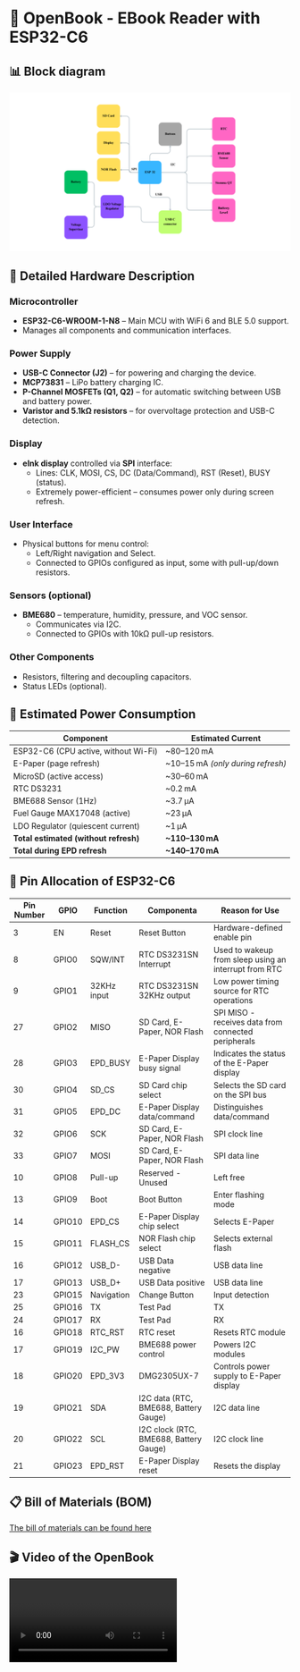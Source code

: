 # 📘 OpenBook - EBook Reader with ESP32-C6

## 📊 Block diagram
![](ESP_32.png)

## 🧠 Detailed Hardware Description

### Microcontroller
- **ESP32-C6-WROOM-1-N8** – Main MCU with WiFi 6 and BLE 5.0 support.
- Manages all components and communication interfaces.

### Power Supply
- **USB-C Connector (J2)** – for powering and charging the device.
- **MCP73831** – LiPo battery charging IC.
- **P-Channel MOSFETs (Q1, Q2)** – for automatic switching between USB and battery power.
- **Varistor and 5.1kΩ resistors** – for overvoltage protection and USB-C detection.

### Display
- **eInk display** controlled via **SPI** interface:
  - Lines: CLK, MOSI, CS, DC (Data/Command), RST (Reset), BUSY (status).
  - Extremely power-efficient – consumes power only during screen refresh.

### User Interface
- Physical buttons for menu control:
  - Left/Right navigation and Select.
  - Connected to GPIOs configured as input, some with pull-up/down resistors.

### Sensors (optional)
- **BME680** – temperature, humidity, pressure, and VOC sensor.
  - Communicates via I2C.
  - Connected to GPIOs with 10kΩ pull-up resistors.

### Other Components
- Resistors, filtering and decoupling capacitors.
- Status LEDs (optional).

## 🔋 Estimated Power Consumption

| Component                                | Estimated Current             |
|------------------------------------------|-------------------------------|
| ESP32-C6 (CPU active, without Wi-Fi)     | ~80–120 mA                    |
| E-Paper (page refresh)                   | ~10–15 mA *(only during refresh)* |
| MicroSD (active access)                  | ~30–60 mA                     |
| RTC DS3231                               | ~0.2 mA                       |
| BME688 Sensor (1Hz)                      | ~3.7 µA                       |
| Fuel Gauge MAX17048 (active)             | ~23 µA                        |
| LDO Regulator (quiescent current)        | ~1 µA                         |
| **Total estimated (without refresh)**    | **~110–130 mA**               |
| **Total during EPD refresh**             | **~140–170 mA**               |


## 🔌 Pin Allocation of ESP32-C6

| Pin Number | GPIO | Function              | Componenta                            | Reason for Use                                   |
|------------|------|------------------------|---------------------------------------|--------------------------------------------------------|
| 3          | EN   | Reset                  | Reset Button                          | Hardware-defined enable pin                            |
| 8          | GPIO0 | SQW/INT               | RTC DS3231SN Interrupt                | Used to wakeup from sleep using an interrupt from RTC  |
| 9          | GPIO1 | 32KHz input           | RTC DS3231SN 32KHz output             | Low power timing source for RTC operations             |
| 27         | GPIO2 | MISO                  | SD Card, E-Paper, NOR Flash           | SPI MISO - receives data from connected peripherals    |
| 28         | GPIO3 | EPD_BUSY              | E-Paper Display busy signal           | Indicates the status of the E-Paper display            |
| 30         | GPIO4 | SD_CS                 | SD Card chip select                   | Selects the SD card on the SPI bus                     |
| 31         | GPIO5 | EPD_DC                | E-Paper Display data/command          | Distinguishes data/command                             |
| 32         | GPIO6 | SCK                   | SD Card, E-Paper, NOR Flash           | SPI clock line                                         |
| 33         | GPIO7 | MOSI                  | SD Card, E-Paper, NOR Flash           | SPI data line                                          |
| 10         | GPIO8 | Pull-up               | Reserved - Unused                     | Left free                                              |
| 13         | GPIO9 | Boot                  | Boot Button                           | Enter flashing mode                                    |
| 14         | GPIO10 | EPD_CS               | E-Paper Display chip select           | Selects E-Paper                                        |
| 15         | GPIO11 | FLASH_CS             | NOR Flash chip select                 | Selects external flash                                 |
| 16         | GPIO12 | USB_D-               | USB Data negative                     | USB data line                                          |
| 17         | GPIO13 | USB_D+               | USB Data positive                     | USB data line                                          |
| 23         | GPIO15 | Navigation           | Change Button                         | Input detection                                        |
| 25         | GPIO16 | TX                   | Test Pad                              | TX                                                     |
| 24         | GPIO17 | RX                   | Test Pad                              | RX                                                     |
| 16         | GPIO18 | RTC_RST              | RTC reset                             | Resets RTC module                                      |
| 17         | GPIO19 | I2C_PW               | BME688 power control                  | Powers I2C modules                                     |
| 18         | GPIO20 | EPD_3V3              | DMG2305UX-7                           | Controls power supply to E-Paper display               |
| 19         | GPIO21 | SDA                  | I2C data (RTC, BME688, Battery Gauge) | I2C data line                                          |
| 20         | GPIO22 | SCL                  | I2C clock (RTC, BME688, Battery Gauge)| I2C clock line                                         |
| 21         | GPIO23 | EPD_RST              | E-Paper Display reset                 | Resets the display                                     |

## 📋 Bill of Materials (BOM)
[The bill of materials can be found here](Manufacturing/BOM_OpenBook.csv)

## 🎬 Video of the OpenBook
![](OpenBook_video.avi)
